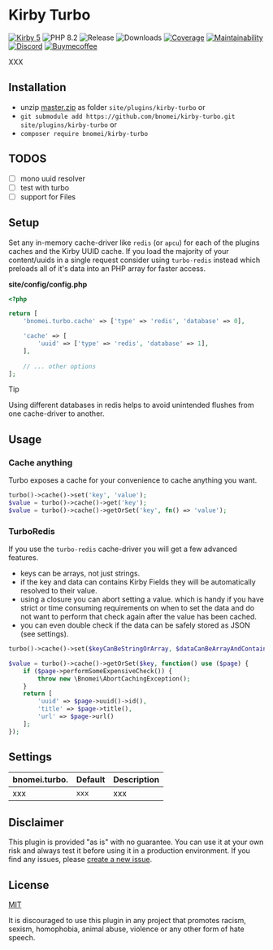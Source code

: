 # Kirby Turbo 

[![Kirby 5](https://flat.badgen.net/badge/Kirby/5?color=ECC748)](https://getkirby.com)
![PHP 8.2](https://flat.badgen.net/badge/PHP/8.2?color=4E5B93&icon=php&label)
![Release](https://flat.badgen.net/packagist/v/bnomei/kirby-turbo?color=ae81ff&icon=github&label)
![Downloads](https://flat.badgen.net/packagist/dt/bnomei/kirby-turbo?color=272822&icon=github&label)
[![Coverage](https://flat.badgen.net/codeclimate/coverage/bnomei/kirby-turbo?icon=codeclimate&label)](https://codeclimate.com/github/bnomei/kirby-turbo)
[![Maintainability](https://flat.badgen.net/codeclimate/maintainability/bnomei/kirby-turbo?icon=codeclimate&label)](https://codeclimate.com/github/bnomei/kirby-turbo/issues)
[![Discord](https://flat.badgen.net/badge/discord/bnomei?color=7289da&icon=discord&label)](https://discordapp.com/users/bnomei)
[![Buymecoffee](https://flat.badgen.net/badge/icon/donate?icon=buymeacoffee&color=FF813F&label)](https://www.buymeacoffee.com/bnomei)

XXX

## Installation

- unzip [master.zip](https://github.com/bnomei/kirby-turbo/archive/master.zip) as folder `site/plugins/kirby-turbo` or
- `git submodule add https://github.com/bnomei/kirby-turbo.git site/plugins/kirby-turbo` or
- `composer require bnomei/kirby-turbo`

## TODOS

- [ ] mono uuid resolver
- [ ] test with turbo
- [ ] support for Files

## Setup

Set any in-memory cache-driver like `redis` (or `apcu`) for each of the plugins caches and the Kirby UUID cache. If you load the majority of your content/uuids in a single request consider using `turbo-redis` instead which preloads all of it's data into an PHP array for faster access. 

**site/config/config.php**
```php
<?php

return [
    'bnomei.turbo.cache' => ['type' => 'redis', 'database' => 0],

    'cache' => [
        'uuid' => ['type' => 'redis', 'database' => 1],
    ],
    
    // ... other options
];
```

> [!TIP]
> Using different databases in redis helps to avoid unintended flushes from one cache-driver to another.

## Usage

### Cache anything

Turbo exposes a cache for your convenience to cache anything you want.

```php
turbo()->cache()->set('key', 'value');
$value = turbo()->cache()->get('key');
$value = turbo()->cache()->getOrSet('key', fn() => 'value');
```

### TurboRedis

If you use the `turbo-redis` cache-driver you will get a few advanced features.

- keys can be arrays, not just strings.
- if the key and data can contains Kirby Fields they will be automatically resolved to their value.
- using a closure you can abort setting a value. which is handy if you have strict or time consuming requirements on when to set the data and do not want to perform that check again after the value has been cached.
- you can even double check if the data can be safely stored as JSON (see settings).

```php
turbo()->cache()->set($keyCanBeStringOrArray, $dataCanBeArrayAndContainingKirbyFields);

$value = turbo()->cache()->getOrSet($key, function() use ($page) {
    if ($page->performSomeExpensiveCheck()) {
        throw new \Bnomei\AbortCachingException();
    }
    return [
        'uuid' => $page->uuid()->id(), 
        'title' => $page->title(), 
        'url' => $page->url()
    ];
});
```

## Settings

| bnomei.turbo. | Default | Description |
|---------------|---------|-------------|
| xxx           | `xxx`   | xxx         |


## Disclaimer

This plugin is provided "as is" with no guarantee. You can use it at your own risk and always test it before using it in a production environment. If you find any issues, please [create a new issue](https://github.com/bnomei/kirby-turbo/issues/new).

## License

[MIT](https://opensource.org/licenses/MIT)

It is discouraged to use this plugin in any project that promotes racism, sexism, homophobia, animal abuse, violence or any other form of hate speech.
